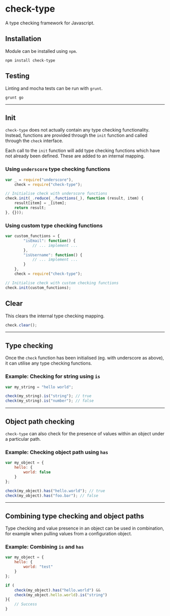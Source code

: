 # check-type

A type checking framework for Javascript.

## Installation

Module can be installed using `npm`.

```
npm install check-type
```

## Testing

Linting and mocha tests can be run with `grunt`.

```
grunt go
```

---

## Init

`check-type` does not actually contain any type checking functionality. Instead, functions are provided through the `init` function and called through the `check` interface.

Each call to the `init` function will add type checking functions which have not already been defined. These are added to an internal mapping.

### Using `underscore` type checking functions

```js
var _ = require("underscore"),
	check = require("check-type");

// Initialise check with underscore functions
check.init(_.reduce(_.functions(_), function (result, item) {
    result[item] = _[item];
    return result;
}, {}));
```

### Using custom type checking functions

```js
var custom_functions = {
		"isEmail": function() {
			// ... implement ...
		},
		"isUsername": function() {
			// ... implement ...
		}
	},
	check = require("check-type");

// Initialise check with custom checking functions
check.init(custom_functions);
```

## Clear

This clears the internal type checking mapping.

```js
check.clear();
```


---

## Type checking

Once the `check` function has been initialised (eg. with underscore as above), it can utilise any type checking functions.

### Example: Checking for string using `is`

```js
var my_string = "hello world";

check(my_string).is("string"); // true
check(my_string).is("number"); // false
```

---

## Object path checking

`check-type` can also check for the presence of values within an object under a particular path.

### Example: Checking object path using `has`

```js
var my_object = {
	hello: {
		world: false
	}
};

check(my_object).has("hello.world"); // true
check(my_object).has("foo.bar"); // false
```

---

## Combining type checking and object paths

Type checking and value presence in an object can be used in combination, for example when pulling values from a configuration object.

### Example: Combining `is` and `has`

```js
var my_object = {
	hello: {
		world: "test"
	}
};

if (
	check(my_object).has("hello.world") &&
	check(my_object.hello.world).is("string")
}{
	// Success
}
```
